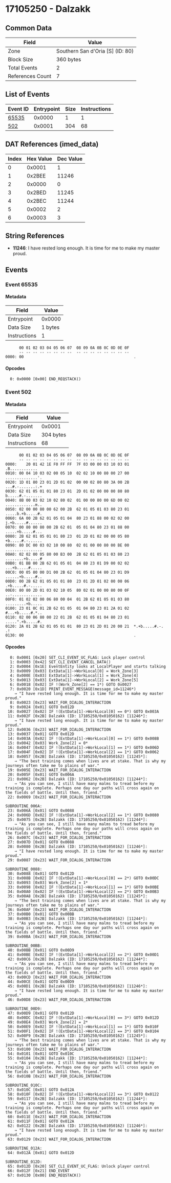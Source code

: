 # 17105250 - Dalzakk

## Common Data

| Field            | Value                            |
|------------------|----------------------------------|
| Zone             | Southern San d'Oria [S] (ID: 80) |
| Block Size       | 360 bytes                        |
| Total Events     | 2                                |
| References Count | 7                                |

## List of Events

| Event ID              | Entrypoint   |   Size |   Instructions |
|-----------------------|--------------|--------|----------------|
| [65535](#event-65535) | 0x0000       |      1 |              1 |
| [502](#event-502)     | 0x0001       |    304 |             68 |

## DAT References (imed_data)

|   Index | Hex Value   |   Dec Value |
|---------|-------------|-------------|
|       0 | 0x0001      |           1 |
|       1 | 0x2BEE      |       11246 |
|       2 | 0x0000      |           0 |
|       3 | 0x2BED      |       11245 |
|       4 | 0x2BEC      |       11244 |
|       5 | 0x0002      |           2 |
|       6 | 0x0003      |           3 |

## String References

- **11246**: I have rested long enough. It is time for me to make my master proud.

## Events

### Event 65535

#### Metadata

| Field        | Value   |
|--------------|---------|
| Entrypoint   | 0x0000  |
| Data Size    | 1 bytes |
| Instructions | 1       |

```
      00 01 02 03 04 05 06 07  08 09 0A 0B 0C 0D 0E 0F
      -- -- -- -- -- -- -- --  -- -- -- -- -- -- -- --
0000: 00                                                .               
```

#### Opcodes

```
  0: 0x0000 [0x00] END_REQSTACK()
```

### Event 502

#### Metadata

| Field        | Value     |
|--------------|-----------|
| Entrypoint   | 0x0001    |
| Data Size    | 304 bytes |
| Instructions | 68        |

```
      00 01 02 03 04 05 06 07  08 09 0A 0B 0C 0D 0E 0F
      -- -- -- -- -- -- -- --  -- -- -- -- -- -- -- --
0000:    20 01 42 1E F0 FF FF  7F 03 00 00 03 10 03 01    .B............
0010: 00 04 10 03 02 00 05 10  02 02 10 00 80 00 27 00  ..............'.
0020: 1D 01 80 23 01 2D 01 02  00 00 02 80 80 3A 00 2B  ...#.-.......:.+
0030: 62 01 05 01 01 80 23 01  2D 01 02 00 00 00 80 80  b.....#.-.......
0040: 8B 00 03 02 10 02 80 02  01 00 00 80 00 6D 00 02  .............m..
0050: 02 00 00 80 00 62 00 2B  62 01 05 01 03 80 23 01  .....b.+b.....#.
0060: 6A 00 2B 62 01 05 01 04  80 23 01 88 00 02 02 00  j.+b.....#......
0070: 00 80 00 80 00 2B 62 01  05 01 04 80 23 01 88 00  .....+b.....#...
0080: 2B 62 01 05 01 01 80 23  01 2D 01 02 00 00 05 80  +b.....#.-......
0090: 80 DC 00 03 02 10 00 80  02 01 00 00 80 00 BE 00  ................
00A0: 02 02 00 05 80 00 B3 00  2B 62 01 05 01 03 80 23  ........+b.....#
00B0: 01 BB 00 2B 62 01 05 01  04 80 23 01 D9 00 02 02  ...+b.....#.....
00C0: 00 05 80 00 D1 00 2B 62  01 05 01 04 80 23 01 D9  ......+b.....#..
00D0: 00 2B 62 01 05 01 01 80  23 01 2D 01 02 00 00 06  .+b.....#.-.....
00E0: 80 80 2D 01 03 02 10 05  80 02 01 00 00 80 00 0F  ..-.............
00F0: 01 02 02 00 06 80 00 04  01 2B 62 01 05 01 03 80  .........+b.....
0100: 23 01 0C 01 2B 62 01 05  01 04 80 23 01 2A 01 02  #...+b.....#.*..
0110: 02 00 06 80 00 22 01 2B  62 01 05 01 04 80 23 01  .....".+b.....#.
0120: 2A 01 2B 62 01 05 01 01  80 23 01 2D 01 20 00 21  *.+b.....#.-. .!
0130: 00                                                .               
```

#### Opcodes

```
  0: 0x0001 [0x20] SET_CLI_EVENT_UC_FLAG: Lock player control
  1: 0x0003 [0x42] SET_CLI_EVENT_CANCEL_DATA()
  2: 0x0004 [0x1E] EventEntity looks at LocalPlayer and starts talking
  3: 0x0009 [0x03] ExtData[1]->WorkLocal[0] = Work_Zone[3]
  4: 0x000E [0x03] ExtData[1]->WorkLocal[1] = Work_Zone[4]
  5: 0x0013 [0x03] ExtData[1]->WorkLocal[2] = Work_Zone[5]
  6: 0x0018 [0x02] IF !(Work_Zone[2] == 1*) GOTO 0x0027
  7: 0x0020 [0x1D] PRINT_EVENT_MESSAGE(message_id=11246*)
    → "I have rested long enough. It is time for me to make my master proud."
  8: 0x0023 [0x23] WAIT_FOR_DIALOG_INTERACTION
  9: 0x0024 [0x01] GOTO 0x012D
 10: 0x0027 [0x02] IF !(ExtData[1]->WorkLocal[0] == 0*) GOTO 0x003A
 11: 0x002F [0x2B] Dalzakk (ID: 17105250/0x01050162) [11246*]:
    → "I have rested long enough. It is time for me to make my master proud."
 12: 0x0036 [0x23] WAIT_FOR_DIALOG_INTERACTION
 13: 0x0037 [0x01] GOTO 0x012D
 14: 0x003A [0x02] IF !(ExtData[1]->WorkLocal[0] == 1*) GOTO 0x008B
 15: 0x0042 [0x03] Work_Zone[2] = 0*
 16: 0x0047 [0x02] IF !(ExtData[1]->WorkLocal[1] == 1*) GOTO 0x006D
 17: 0x004F [0x02] IF !(ExtData[1]->WorkLocal[2] == 1*) GOTO 0x0062
 18: 0x0057 [0x2B] Dalzakk (ID: 17105250/0x01050162) [11245*]:
    → "The best training comes when lives are at stake. That is why my journeys often take me to plains of war."
 19: 0x005E [0x23] WAIT_FOR_DIALOG_INTERACTION
 20: 0x005F [0x01] GOTO 0x006A
 21: 0x0062 [0x2B] Dalzakk (ID: 17105250/0x01050162) [11244*]:
    → "As you can see, I still have many malms to tread before my training is complete. Perhaps one day our paths will cross again on the fields of battle. Until then, friend."
 22: 0x0069 [0x23] WAIT_FOR_DIALOG_INTERACTION

SUBROUTINE_006A:
 23: 0x006A [0x01] GOTO 0x0088
 24: 0x006D [0x02] IF !(ExtData[1]->WorkLocal[2] == 1*) GOTO 0x0080
 25: 0x0075 [0x2B] Dalzakk (ID: 17105250/0x01050162) [11244*]:
    → "As you can see, I still have many malms to tread before my training is complete. Perhaps one day our paths will cross again on the fields of battle. Until then, friend."
 26: 0x007C [0x23] WAIT_FOR_DIALOG_INTERACTION
 27: 0x007D [0x01] GOTO 0x0088
 28: 0x0080 [0x2B] Dalzakk (ID: 17105250/0x01050162) [11246*]:
    → "I have rested long enough. It is time for me to make my master proud."
 29: 0x0087 [0x23] WAIT_FOR_DIALOG_INTERACTION

SUBROUTINE_0088:
 30: 0x0088 [0x01] GOTO 0x012D
 31: 0x008B [0x02] IF !(ExtData[1]->WorkLocal[0] == 2*) GOTO 0x00DC
 32: 0x0093 [0x03] Work_Zone[2] = 1*
 33: 0x0098 [0x02] IF !(ExtData[1]->WorkLocal[1] == 1*) GOTO 0x00BE
 34: 0x00A0 [0x02] IF !(ExtData[1]->WorkLocal[2] == 2*) GOTO 0x00B3
 35: 0x00A8 [0x2B] Dalzakk (ID: 17105250/0x01050162) [11245*]:
    → "The best training comes when lives are at stake. That is why my journeys often take me to plains of war."
 36: 0x00AF [0x23] WAIT_FOR_DIALOG_INTERACTION
 37: 0x00B0 [0x01] GOTO 0x00BB
 38: 0x00B3 [0x2B] Dalzakk (ID: 17105250/0x01050162) [11244*]:
    → "As you can see, I still have many malms to tread before my training is complete. Perhaps one day our paths will cross again on the fields of battle. Until then, friend."
 39: 0x00BA [0x23] WAIT_FOR_DIALOG_INTERACTION

SUBROUTINE_00BB:
 40: 0x00BB [0x01] GOTO 0x00D9
 41: 0x00BE [0x02] IF !(ExtData[1]->WorkLocal[2] == 2*) GOTO 0x00D1
 42: 0x00C6 [0x2B] Dalzakk (ID: 17105250/0x01050162) [11244*]:
    → "As you can see, I still have many malms to tread before my training is complete. Perhaps one day our paths will cross again on the fields of battle. Until then, friend."
 43: 0x00CD [0x23] WAIT_FOR_DIALOG_INTERACTION
 44: 0x00CE [0x01] GOTO 0x00D9
 45: 0x00D1 [0x2B] Dalzakk (ID: 17105250/0x01050162) [11246*]:
    → "I have rested long enough. It is time for me to make my master proud."
 46: 0x00D8 [0x23] WAIT_FOR_DIALOG_INTERACTION

SUBROUTINE_00D9:
 47: 0x00D9 [0x01] GOTO 0x012D
 48: 0x00DC [0x02] IF !(ExtData[1]->WorkLocal[0] == 3*) GOTO 0x012D
 49: 0x00E4 [0x03] Work_Zone[2] = 2*
 50: 0x00E9 [0x02] IF !(ExtData[1]->WorkLocal[1] == 1*) GOTO 0x010F
 51: 0x00F1 [0x02] IF !(ExtData[1]->WorkLocal[2] == 3*) GOTO 0x0104
 52: 0x00F9 [0x2B] Dalzakk (ID: 17105250/0x01050162) [11245*]:
    → "The best training comes when lives are at stake. That is why my journeys often take me to plains of war."
 53: 0x0100 [0x23] WAIT_FOR_DIALOG_INTERACTION
 54: 0x0101 [0x01] GOTO 0x010C
 55: 0x0104 [0x2B] Dalzakk (ID: 17105250/0x01050162) [11244*]:
    → "As you can see, I still have many malms to tread before my training is complete. Perhaps one day our paths will cross again on the fields of battle. Until then, friend."
 56: 0x010B [0x23] WAIT_FOR_DIALOG_INTERACTION

SUBROUTINE_010C:
 57: 0x010C [0x01] GOTO 0x012A
 58: 0x010F [0x02] IF !(ExtData[1]->WorkLocal[2] == 3*) GOTO 0x0122
 59: 0x0117 [0x2B] Dalzakk (ID: 17105250/0x01050162) [11244*]:
    → "As you can see, I still have many malms to tread before my training is complete. Perhaps one day our paths will cross again on the fields of battle. Until then, friend."
 60: 0x011E [0x23] WAIT_FOR_DIALOG_INTERACTION
 61: 0x011F [0x01] GOTO 0x012A
 62: 0x0122 [0x2B] Dalzakk (ID: 17105250/0x01050162) [11246*]:
    → "I have rested long enough. It is time for me to make my master proud."
 63: 0x0129 [0x23] WAIT_FOR_DIALOG_INTERACTION

SUBROUTINE_012A:
 64: 0x012A [0x01] GOTO 0x012D

SUBROUTINE_012D:
 65: 0x012D [0x20] SET_CLI_EVENT_UC_FLAG: Unlock player control
 66: 0x012F [0x21] END_EVENT
 67: 0x0130 [0x00] END_REQSTACK()
```
